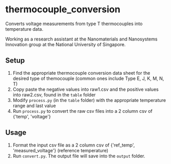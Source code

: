 # thermocouple_conversion
Converts voltage measurements from type T thermocouples into temperature data.

Working as a research assistant at the Nanomaterials and Nanosystems Innovation group at the National University of Singapore.

## Setup
1. Find the appropriate thermocouple conversion data sheet for the desired type of themocouple (common ones include Type E, J, K, M, N, T)
2. Copy paste the negative values into raw1.csv and the positive values into raw2.csv, found in the `table` folder
3. Modify `process.py` (in the `table` folder) with the appropriate temperature range and last value
4. Run `process.py` to convert the raw csv files into a 2 column csv of {'temp', 'voltage'}

## Usage
1. Format the input csv file as a 2 column csv of {'ref_temp', 'measured_voltage'} (reference temperature)
2. Run `convert.py`. The output file will save into the `output` folder.
